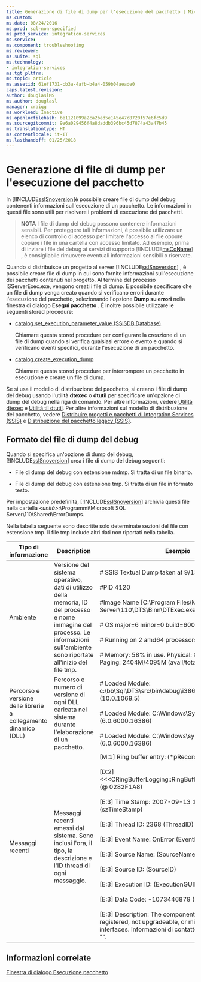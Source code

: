 ```yaml
---
title: Generazione di file di dump per l'esecuzione del pacchetto | Microsoft Docs
ms.custom: 
ms.date: 08/24/2016
ms.prod: sql-non-specified
ms.prod_service: integration-services
ms.service: 
ms.component: troubleshooting
ms.reviewer: 
ms.suite: sql
ms.technology:
- integration-services
ms.tgt_pltfrm: 
ms.topic: article
ms.assetid: 61ef1731-cb3a-4afb-b4a4-059b04aeade0
caps.latest.revision: 
author: douglaslMS
ms.author: douglasl
manager: craigg
ms.workload: Inactive
ms.openlocfilehash: be1121099a2ca2bed5e145e47c8720f57e6fc5d9
ms.sourcegitcommit: 9e6a029456f4a8daddb396bc45d7874a43a47b45
ms.translationtype: HT
ms.contentlocale: it-IT
ms.lasthandoff: 01/25/2018
---
```

# <a name="generating-dump-files-for-package-execution"></a>Generazione di file di dump per l'esecuzione del pacchetto
  In [!INCLUDE[ssISnoversion](../../includes/ssisnoversion-md.md)]è possibile creare file di dump del debug contenenti informazioni sull'esecuzione di un pacchetto. Le informazioni in questi file sono utili per risolvere i problemi di esecuzione dei pacchetti.  
  
> **NOTA** I file di dump del debug possono contenere informazioni sensibili. Per proteggere tali informazioni, è possibile utilizzare un elenco di controllo di accesso per limitare l'accesso ai file oppure copiare i file in una cartella con accesso limitato. Ad esempio, prima di inviare i file del debug ai servizi di supporto [!INCLUDE[msCoName](../../includes/msconame-md.md)] , è consigliabile rimuovere eventuali informazioni sensibili o riservate.  
  
 Quando si distribuisce un progetto al server [!INCLUDE[ssISnoversion](../../includes/ssisnoversion-md.md)] , è possibile creare file di dump in cui sono fornite informazioni sull'esecuzione dei pacchetti contenuti nel progetto. Al termine del processo ISServerExec.exe, vengono creati i file di dump. È possibile specificare che un file di dump venga creato quando si verificano errori durante l'esecuzione del pacchetto, selezionando l'opzione **Dump su errori** nella finestra di dialogo **Esegui pacchetto** . È inoltre possibile utilizzare le seguenti stored procedure:  
  
-   [catalog.set_execution_parameter_value &#40;SSISDB Database&#41;](../../integration-services/system-stored-procedures/catalog-set-execution-parameter-value-ssisdb-database.md)  
  
     Chiamare questa stored procedure per configurare la creazione di un file di dump quando si verifica qualsiasi errore o evento e quando si verificano eventi specifici, durante l'esecuzione di un pacchetto.  
  
-   [catalog.create_execution_dump](../../integration-services/system-stored-procedures/catalog-create-execution-dump.md)  
  
     Chiamare questa stored procedure per interrompere un pacchetto in esecuzione e creare un file di dump.  
  
 Se si usa il modello di distribuzione del pacchetto, si creano i file di dump del debug usando l'utilità **dtexec** o **dtutil** per specificare un'opzione di dump del debug nella riga di comando. Per altre informazioni, vedere [Utilità dtexec](../../integration-services/packages/dtexec-utility.md) e [Utilità til dtutil](../../integration-services/dtutil-utility.md). Per altre informazioni sul modello di distribuzione del pacchetto, vedere [Distribuire progetti e pacchetti di Integration Services (SSIS)](https://msdn.microsoft.com/library/hh213290.aspx) e [Distribuzione del pacchetto legacy &#40;SSIS&#41;](../../integration-services/packages/legacy-package-deployment-ssis.md).   
  
## <a name="debug-dump-file-format"></a>Formato del file di dump del debug  
 Quando si specifica un'opzione di dump del debug, [!INCLUDE[ssISnoversion](../../includes/ssisnoversion-md.md)] crea i file di dump del debug seguenti:  
  
-   File di dump del debug con estensione mdmp. Si tratta di un file binario.  
  
-   File di dump del debug con estensione tmp. Si tratta di un file in formato testo.  
  
 Per impostazione predefinita, [!INCLUDE[ssISnoversion](../../includes/ssisnoversion-md.md)] archivia questi file nella cartella *\<unità>:*\Programmi\Microsoft SQL Server\110\Shared\ErrorDumps.  
  
 Nella tabella seguente sono descritte solo determinate sezioni del file con estensione tmp. Il file tmp include altri dati non riportati nella tabella.  
  
|Tipo di informazione|Description|Esempio|  
|-------------------------|-----------------|-------------|  
|Ambiente|Versione del sistema operativo, dati di utilizzo della memoria, ID del processo e nome immagine del processo. Le informazioni sull'ambiente sono riportate all'inizio del file tmp.|# SSIS Textual Dump taken at 9/13/2007 1:50:34 PM<br /><br /> #PID 4120<br /><br /> #Image Name [C:\Program Files\Microsoft SQL Server\110\DTS\Binn\DTExec.exe]<br /><br /> # OS major=6 minor=0 build=6000<br /><br /> # Running on 2 amd64 processors under WOW64<br /><br /> # Memory: 58% in use. Physical: 845M/2044M  Paging: 2404M/4095M (avail/total)|  
|Percorso e versione delle librerie a collegamento dinamico (DLL)|Percorso e numero di versione di ogni DLL caricata nel sistema durante l'elaborazione di un pacchetto.|# Loaded Module: c:\bb\Sql\DTS\src\bin\debug\i386\DTExec.exe (10.0.1069.5)<br /><br /> # Loaded Module: C:\Windows\SysWOW64\ntdll.dll (6.0.6000.16386)<br /><br /> # Loaded Module: C:\Windows\syswow64\kernel32.dll (6.0.6000.16386)|  
|Messaggi recenti|Messaggi recenti emessi dal sistema. Sono inclusi l'ora, il tipo, la descrizione e l'ID thread di ogni messaggio.|[M:1]   Ring buffer entry:              (*pRecord)<br /><br /> [D:2]      <<\<CRingBufferLogging::RingBufferLoggingRecord>>> (@ 0282F1A8)<br /><br /> [E:3]         Time Stamp: 2007-09-13 13:50:32.786      (szTimeStamp)<br /><br /> [E:3]         Thread ID: 2368           (ThreadID)<br /><br /> [E:3]         Event Name: OnError                        (EventName)<br /><br /> [E:3]         Source Name:                (SourceName)<br /><br /> [E:3]         Source ID:                        (SourceID)<br /><br /> [E:3]         Execution ID:                 (ExecutionGUID)<br /><br /> [E:3]         Data Code: -1073446879              (DataCode)<br /><br /> [E:3]         Description: The component is missing, not registered, not upgradeable, or missing required interfaces. Informazioni di contatto per il componente: "".|  
  
## <a name="related-information"></a>Informazioni correlate  
 [Finestra di dialogo Esecuzione pacchetto](../../integration-services/packages/run-integration-services-ssis-packages.md#execute_package_dialog)  
  
  
